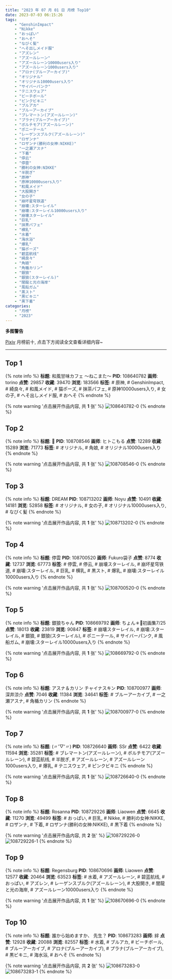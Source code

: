 ```yaml
---
title: "2023 年 07 月 01 日 月榜 Top10"
date: 2023-07-03 06:15:26
tags:
    - "GenshinImpact"
    - "Nikke"
    - "おっぱい"
    - "おへそ"
    - "なびく髪"
    - "へそ出しメイド服"
    - "アズレン"
    - "アズールレーン"
    - "アズールレーン10000users入り"
    - "アズールレーン1000users入り"
    - "アロナ(ブルーアーカイブ)"
    - "オリジナル"
    - "オリジナル10000users入り"
    - "サイバーパンク"
    - "テニスウェア"
    - "ビーチボール"
    - "ピンクビキニ"
    - "ブルアカ"
    - "ブルーアーカイブ"
    - "ブレマートン(アズールレーン)"
    - "プラナ(ブルーアーカイブ)"
    - "ボルチモア(アズールレーン)"
    - "ポニーテール"
    - "レーゲンスブルク(アズールレーン)"
    - "ロザンナ"
    - "ロザンナ(勝利の女神:NIKKE)"
    - "一之瀬アスナ"
    - "下着"
    - "停云"
    - "停雲"
    - "勝利の女神:NIKKE"
    - "半脱ぎ"
    - "原神"
    - "原神10000users入り"
    - "和風メイド"
    - "大股開き"
    - "女の子"
    - "崩坏星穹铁道"
    - "崩壊:スターレイル"
    - "崩壊:スターレイル10000users入り"
    - "崩壊スターレイル"
    - "巨乳"
    - "抹茶パフェ"
    - "横乳"
    - "水着"
    - "海水浴"
    - "爆乳"
    - "猫ポーズ"
    - "碧蓝航线"
    - "綺良々"
    - "角娘"
    - "角楯カリン"
    - "銀狼"
    - "銀狼(スターレイル)"
    - "闇龍と光の海岸"
    - "風船ガム"
    - "黒スト"
    - "黒ビキニ"
    - "黒下着"
categories:
    - "月榜"
    - "2023"
---
```


<i class="fa fa-triangle-exclamation"></i>**多图警告**<i class="fa fa-triangle-exclamation"></i>

[Pixiv](https://www.pixiv.net/) 月榜前十, 点击下方阅读全文查看详细内容~

<!-- more -->

---

## Top 1

{% note info %}
**标题**: 和風甘味カフェ ～ねこまた～
**PID**: 108640782 **画师**: torino
**点赞**: 29857 **收藏**: 39470 **浏览**: 183566
**标签**: # 原神, # GenshinImpact, # 綺良々, # 和風メイド, # 猫ポーズ, # 抹茶パフェ, # 原神10000users入り, # 女の子, # へそ出しメイド服, # おへそ
{% endnote %}

{% note warning '点击展开作品内容, 共 **1** 张' %}
![108640782-0](https://i.pixiv.re/img-original/img/2023/06/02/00/00/37/108640782_p0.jpg)
{% endnote %}

## Top 2

{% note info %}
**标题**: 🐏
**PID**: 108708546 **画师**: ヒトこもる
**点赞**: 12289 **收藏**: 15289 **浏览**: 71773
**标签**: # オリジナル, # 角娘, # オリジナル10000users入り
{% endnote %}

{% note warning '点击展开作品内容, 共 **1** 张' %}
![108708546-0](https://i.pixiv.re/img-original/img/2023/06/04/07/55/21/108708546_p0.png)
{% endnote %}

## Top 3

{% note info %}
**标题**: DREAM
**PID**: 108713202 **画师**: Noyu
**点赞**: 10491 **收藏**: 14181 **浏览**: 52858
**标签**: # オリジナル, # 女の子, # オリジナル10000users入り, # なびく髪
{% endnote %}

{% note warning '点击展开作品内容, 共 **1** 张' %}
![108713202-0](https://i.pixiv.re/img-original/img/2023/06/04/12/06/36/108713202_p0.jpg)
{% endnote %}

## Top 4

{% note info %}
**标题**: 停雲
**PID**: 108700520 **画师**: Fukuro袋子
**点赞**: 8774 **收藏**: 12737 **浏览**: 67773
**标签**: # 停雲, # 停云, # 崩壊スターレイル, # 崩坏星穹铁道, # 崩壊:スターレイル, # 巨乳, # 横乳, # 黒スト, # 爆乳, # 崩壊:スターレイル10000users入り
{% endnote %}

{% note warning '点击展开作品内容, 共 **1** 张' %}
![108700520-0](https://i.pixiv.re/img-original/img/2023/06/06/00/35/22/108700520_p0.jpg)
{% endnote %}

## Top 5

{% note info %}
**标题**: 銀狼ちゃん
**PID**: 108669792 **画师**: ちょん＊📙初画集7/25
**点赞**: 18013 **收藏**: 23819 **浏览**: 90847
**标签**: # 崩壊スターレイル, # 崩壊:スターレイル, # 銀狼, # 銀狼(スターレイル), # ポニーテール, # サイバーパンク, # 風船ガム, # 崩壊:スターレイル10000users入り
{% endnote %}

{% note warning '点击展开作品内容, 共 **1** 张' %}
![108669792-0](https://i.pixiv.re/img-original/img/2023/06/03/00/13/37/108669792_p0.png)
{% endnote %}

## Top 6

{% note info %}
**标题**: アスナ＆カリン チャイナスキン
**PID**: 108700977 **画师**: 深井涼介
**点赞**: 7046 **收藏**: 11384 **浏览**: 34641
**标签**: # ブルーアーカイブ, # 一之瀬アスナ, # 角楯カリン
{% endnote %}

{% note warning '点击展开作品内容, 共 **1** 张' %}
![108700977-0](https://i.pixiv.re/img-original/img/2023/06/04/00/09/04/108700977_p0.jpg)
{% endnote %}

## Top 7

{% note info %}
**标题**: (〃'▽'〃)
**PID**: 108726640 **画师**: SSr
**点赞**: 6422 **收藏**: 11594 **浏览**: 35281
**标签**: # ブレマートン(アズールレーン), # ボルチモア(アズールレーン), # 碧蓝航线, # 半脱ぎ, # アズールレーン, # アズールレーン1000users入り, # 爆乳, # テニスウェア, # ピンクビキニ
{% endnote %}

{% note warning '点击展开作品内容, 共 **1** 张' %}
![108726640-0](https://i.pixiv.re/img-original/img/2023/06/04/21/37/23/108726640_p0.jpg)
{% endnote %}

## Top 8

{% note info %}
**标题**: Rosanna
**PID**: 108729226 **画师**: Liaowen
**点赞**: 6645 **收藏**: 11270 **浏览**: 49499
**标签**: # おっぱい, # 巨乳, # Nikke, # 勝利の女神:NIKKE, # ロザンナ, # 下着, # ロザンナ(勝利の女神:NIKKE), # 黒下着
{% endnote %}

{% note warning '点击展开作品内容, 共 **2** 张' %}
![108729226-0](https://i.pixiv.re/img-original/img/2023/06/04/21/44/54/108729226_p0.png)
![108729226-1](https://i.pixiv.re/img-original/img/2023/06/04/21/44/54/108729226_p1.png)
{% endnote %}

## Top 9

{% note info %}
**标题**: Regensburg
**PID**: 108670696 **画师**: Liaowen
**点赞**: 12577 **收藏**: 20464 **浏览**: 63523
**标签**: # 水着, # アズールレーン, # 碧蓝航线, # おっぱい, # アズレン, # レーゲンスブルク(アズールレーン), # 大股開き, # 闇龍と光の海岸, # アズールレーン10000users入り
{% endnote %}

{% note warning '点击展开作品内容, 共 **1** 张' %}
![108670696-0](https://i.pixiv.re/img-original/img/2023/06/03/00/40/09/108670696_p0.png)
{% endnote %}

## Top 10

{% note info %}
**标题**: 誰から始めますか、 先生？
**PID**: 108673283 **画师**: 絆
**点赞**: 12928 **收藏**: 20088 **浏览**: 82557
**标签**: # 水着, # ブルアカ, # ビーチボール, # ブルーアーカイブ, # アロナ(ブルーアーカイブ), # プラナ(ブルーアーカイブ), # 黒ビキニ, # 海水浴, # おへそ
{% endnote %}

{% note warning '点击展开作品内容, 共 **2** 张' %}
![108673283-0](https://i.pixiv.re/img-original/img/2023/06/03/02/45/40/108673283_p0.jpg)
![108673283-1](https://i.pixiv.re/img-original/img/2023/06/03/02/45/40/108673283_p1.jpg)
{% endnote %}
